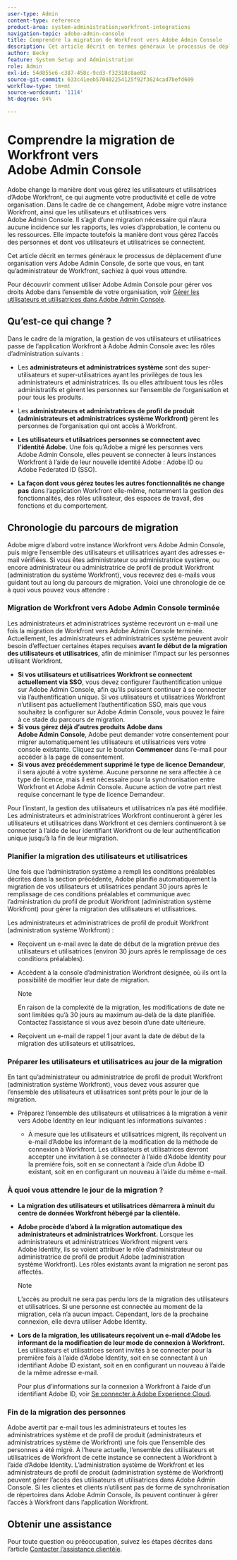 ```yaml
---
user-type: Admin
content-type: reference
product-area: system-administration;workfront-integrations
navigation-topic: adobe-admin-console
title: Comprendre la migration de Workfront vers Adobe Admin Console
description: Cet article décrit en termes généraux le processus de déplacement d’une organisation vers Adobe Admin Console, de sorte que vous, en tant qu’administrateur de Workfront, sachiez à quoi vous attendre.
author: Becky
feature: System Setup and Administration
role: Admin
exl-id: 54d855e6-c387-458c-9cd3-f32318c8ae02
source-git-commit: 633c41eeb570402254125f92f3624cad7befd609
workflow-type: tm+mt
source-wordcount: '1114'
ht-degree: 94%

---
```


# Comprendre la migration de Workfront vers Adobe Admin Console

Adobe change la manière dont vous gérez les utilisateurs et utilisatrices d’Adobe Workfront, ce qui augmente votre productivité et celle de votre organisation. Dans le cadre de ce changement, Adobe migre votre instance Workfront, ainsi que les utilisateurs et utilisatrices vers Adobe Admin Console. Il s’agit d’une migration nécessaire qui n’aura aucune incidence sur les rapports, les voies d’approbation, le contenu ou les ressources. Elle impacte toutefois la manière dont vous gérez l’accès des personnes et dont vos utilisateurs et utilisatrices se connectent.

Cet article décrit en termes généraux le processus de déplacement d’une organisation vers Adobe Admin Console, de sorte que vous, en tant qu’administrateur de Workfront, sachiez à quoi vous attendre.

Pour découvrir comment utiliser Adobe Admin Console pour gérer vos droits Adobe dans l’ensemble de votre organisation, voir [Gérer les utilisateurs et utilisatrices dans Adobe Admin Console](/help/quicksilver/administration-and-setup/add-users/create-and-manage-users/admin-console.md).

## Qu’est-ce qui change ?

Dans le cadre de la migration, la gestion de vos utilisateurs et utilisatrices passe de l’application Workfront à Adobe Admin Console avec les rôles d’administration suivants :

* Les **administrateurs et administratrices système** sont des super-utilisateurs et super-utilisatrices ayant les privilèges de tous les administrateurs et administratrices. Ils ou elles attribuent tous les rôles administratifs et gèrent les personnes sur l’ensemble de l’organisation et pour tous les produits.

* Les **administrateurs et administratrices de profil de produit (administrateurs et administratrices système Workfront)** gèrent les personnes de l’organisation qui ont accès à Workfront.

* **Les utilisateurs et utilsatrices personnes se connectent avec l’identité Adobe.** Une fois qu’Adobe a migré les personnes vers Adobe Admin Console, elles peuvent se connecter à leurs instances Workfront à l’aide de leur nouvelle identité Adobe : Adobe ID ou Adobe Federated ID (SSO).

* **La façon dont vous gérez toutes les autres fonctionnalités ne change pas** dans l’application Workfront elle-même, notamment la gestion des fonctionnalités, des rôles utilisateur, des espaces de travail, des fonctions et du comportement.

## Chronologie du parcours de migration

Adobe migre d’abord votre instance Workfront vers Adobe Admin Console, puis migre l’ensemble des utilisateurs et utilisatrices ayant des adresses e-mail vérifiées. Si vous êtes administrateur ou administratrice système, ou encore administrateur ou administratrice de profil de produit Workfront (administration du système Workfront), vous recevrez des e-mails vous guidant tout au long du parcours de migration. Voici une chronologie de ce à quoi vous pouvez vous attendre :

### Migration de Workfront vers Adobe Admin Console terminée

Les administrateurs et administratrices système recevront un e-mail une fois la migration de Workfront vers Adobe Admin Console terminée. Actuellement, les administrateurs et administratrices système peuvent avoir besoin d’effectuer certaines étapes requises **avant le début de la migration des utilisateurs et utilisatrices**, afin de minimiser l’impact sur les personnes utilisant Workfront.

* **Si vos utilisateurs et utilisatrices Workfront se connectent actuellement via SSO**, vous devez configurer l’authentification unique sur Adobe Admin Console, afin qu’ils puissent continuer à se connecter via l’authentification unique. Si vos utilisateurs et utilisatrices Workfront n’utilisent pas actuellement l’authentification SSO, mais que vous souhaitez la configurer sur Adobe Admin Console, vous pouvez le faire à ce stade du parcours de migration.
* **Si vous gérez déjà d’autres produits Adobe dans Adobe Admin Console**, Adobe peut demander votre consentement pour migrer automatiquement les utilisateurs et utilisatrices vers votre console existante. Cliquez sur le bouton **Commencer** dans l’e-mail pour accéder à la page de consentement.
* **Si vous avez précédemment supprimé le type de licence Demandeur**, il sera ajouté à votre système. Aucune personne ne sera affectée à ce type de licence, mais il est nécessaire pour la synchronisation entre Workfront et Adobe Admin Console. Aucune action de votre part n’est requise concernant le type de licence Demandeur.

Pour l’instant, la gestion des utilisateurs et utilisatrices n’a pas été modifiée. Les administrateurs et administratrices Workfront continueront à gérer les utilisateurs et utilisatrices dans Workfront et ces derniers continueront à se connecter à l’aide de leur identifiant Workfront ou de leur authentification unique jusqu’à la fin de leur migration.

### Planifier la migration des utilisateurs et utilisatrices

Une fois que l’administration système a rempli les conditions préalables décrites dans la section précédente, Adobe planifie automatiquement la migration de vos utilisateurs et utilisatrices pendant 30 jours après le remplissage de ces conditions préalables et communique avec l’administration du profil de produit Workfront (administration système Workfront) pour gérer la migration des utilisateurs et utilisatrices.

Les administrateurs et administratrices de profil de produit Workfront (administration système Workfront) :

* Reçoivent un e-mail avec la date de début de la migration prévue des utilisateurs et utilisatrices (environ 30 jours après le remplissage de ces conditions préalables).
* Accèdent à la console d’administration Workfront désignée, où ils ont la possibilité de modifier leur date de migration.

  >[!NOTE]
  >
  >En raison de la complexité de la migration, les modifications de date ne sont limitées qu’à 30 jours au maximum au-delà de la date planifiée. Contactez l’assistance si vous avez besoin d’une date ultérieure.

* Reçoivent un e-mail de rappel 1 jour avant la date de début de la migration des utilisateurs et utilisatrices.

### Préparer les utilisateurs et utilisatrices au jour de la migration

En tant qu’administrateur ou administratrice de profil de produit Workfront (administration système Workfront), vous devez vous assurer que l’ensemble des utilisateurs et utilisatrices sont prêts pour le jour de la migration.

* Préparez l’ensemble des utilisateurs et utilisatrices à la migration à venir vers Adobe Identity en leur indiquant les informations suivantes :

   * À mesure que les utilisateurs et utilisatrices migrent, ils reçoivent un e-mail d’Adobe les informant de la modification de la méthode de connexion à Workfront. Les utilisateurs et utilisatrices devront accepter une invitation à se connecter à l’aide d’Adobe Identity pour la première fois, soit en se connectant à l’aide d’un Adobe ID existant, soit en en configurant un nouveau à l’aide du même e-mail.

### À quoi vous attendre le jour de la migration ?

* **La migration des utilisateurs et utilisatrices démarrera à minuit du centre de données Workfront hébergé par la clientèle.**

* **Adobe procède d’abord à la migration automatique des administrateurs et administratrices Workfront.** Lorsque les administrateurs et administratrices Workfront migrent vers Adobe Identity, ils se voient attribuer le rôle d’administrateur ou administratrice de profil de produit Adobe (administration système Workfront). Les rôles existants avant la migration ne seront pas affectés.

  >[!NOTE]
  >
  >L’accès au produit ne sera pas perdu lors de la migration des utilisateurs et utilisatrices. Si une personne est connectée au moment de la migration, cela n’a aucun impact. Cependant, lors de la prochaine connexion, elle devra utiliser Adobe Identity.



* **Lors de la migration, les utilisateurs reçoivent un e-mail d’Adobe les informant de la modification de leur mode de connexion à Workfront.** Les utilisateurs et utilisatrices seront invités à se connecter pour la première fois à l’aide d’Adobe Identity, soit en se connectant à un identifiant Adobe ID existant, soit en en configurant un nouveau à l’aide de la même adresse e-mail.

  Pour plus d’informations sur la connexion à Workfront à l’aide d’un identifiant Adobe ID, voir [Se connecter à Adobe Experience Cloud](/help/quicksilver/workfront-basics/navigate-workfront/workfront-navigation/adobe-unified-experience.md#log-in-to-adobe-experience-cloud).

### Fin de la migration des personnes

Adobe avertit par e-mail tous les administrateurs et toutes les administratrices système et de profil de produit (administrateurs et administratrices système de Workfront) une fois que l’ensemble des personnes a été migré. À l’heure actuelle, l’ensemble des utilisateurs et utilisatrices de Workfront de cette instance se connectent à Workfront à l’aide d’Adobe Identity. L’administration système de Workfront et les administrateurs de profil de produit (administration système de Workfront) peuvent gérer l’accès des utilisateurs et utilisatrices dans Adobe Admin Console. Si les clientes et clients n’utilisent pas de forme de synchronisation de répertoires dans Adobe Admin Console, ils peuvent continuer à gérer l’accès à Workfront dans l’application Workfront.

## Obtenir une assistance

Pour toute question ou préoccupation, suivez les étapes décrites dans l’article [Contacter l’assistance clientèle](/help/quicksilver/workfront-basics/tips-tricks-and-troubleshooting/contact-customer-support.md).




